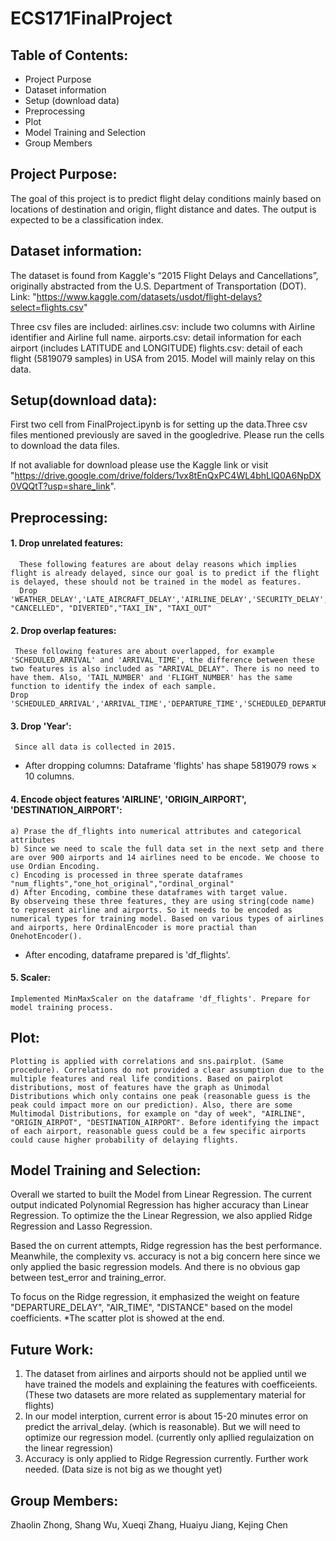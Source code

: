 # ECS171FinalProject

## Table of Contents:
  - Project Purpose
  - Dataset information
  - Setup (download data)
  - Preprocessing
  - Plot
  - Model Training and Selection
  - Group Members
 


## Project Purpose:
The goal of this project is to predict flight delay conditions mainly based on locations of destination and origin, flight distance and dates. The output is expected to be a classification index. 

## Dataset information:
The dataset is found from Kaggle's “2015 Flight Delays and Cancellations”, originally abstracted from the U.S. Department of Transportation (DOT). 
Link: "https://www.kaggle.com/datasets/usdot/flight-delays?select=flights.csv"

Three csv files are included:
  airlines.csv: include two columns with Airline identifier and Airline full name.
  airports.csv: detail information for each airport (includes LATITUDE and LONGITUDE)
  flights.csv: detail of each flight (5819079 samples) in USA from 2015. Model will mainly relay on this data. 

## Setup(download data):
First two cell from FinalProject.ipynb is for setting up the data.Three csv files mentioned previously are saved in the googledrive. Please run the cells to download the data files. 

If not avaliable for download please use the Kaggle link or visit "https://drive.google.com/drive/folders/1vx8tEnQxPC4WL4bhLlQ0A6NpDX0VQQtT?usp=share_link".

## Preprocessing:

#### 1. Drop unrelated features:
      These following features are about delay reasons which implies flight is already delayed, since our goal is to predict if the flight is delayed, these should not be trained in the model as features.
      Drop 'WEATHER_DELAY','LATE_AIRCRAFT_DELAY','AIRLINE_DELAY','SECURITY_DELAY','AIR_SYSTEM_DELAY','CANCELLATION_REASON', "CANCELLED", "DIVERTED","TAXI_IN", "TAXI_OUT"
      
#### 2. Drop overlap features:
     These following features are about overlapped, for example 'SCHEDULED_ARRIVAL' and 'ARRIVAL_TIME', the difference between these two features is also included as "ARRIVAL_DELAY". There is no need to have them. Also, 'TAIL_NUMBER' and 'FLIGHT_NUMBER' has the same function to identify the index of each sample. 
    Drop 'SCHEDULED_ARRIVAL','ARRIVAL_TIME','DEPARTURE_TIME','SCHEDULED_DEPARTURE','TAIL_NUMBER','FLIGHT_NUMBER'
 
 #### 3. Drop 'Year':
     Since all data is collected in 2015.
     
* After dropping columns: Dataframe 'flights' has shape 5819079 rows × 10 columns.

 #### 4. Encode object features 'AIRLINE', 'ORIGIN_AIRPORT', 'DESTINATION_AIRPORT':
    a) Prase the df_flights into numerical attributes and categorical attributes
    b) Since we need to scale the full data set in the next setp and there are over 900 airports and 14 airlines need to be encode. We choose to use Ordian Encoding. 
    c) Encoding is processed in three sperate dataframes "num_flights","one_hot_original","ordinal_orginal"
    d) After Encoding, combine these dataframes with target value.
    By observeing these three features, they are using string(code name) to represent airline and airports. So it needs to be encoded as numerical types for training model. Based on various types of airlines and airports, here OrdinalEncoder is more practial than OnehotEncoder().
    
* After encoding, dataframe prepared is 'df_flights'.
 #### 5. Scaler:
    Implemented MinMaxScaler on the dataframe 'df_flights'. Prepare for model training process.
    
## Plot:
    Plotting is applied with correlations and sns.pairplot. (Same procedure). Correlations do not provided a clear assumption due to the multiple features and real life conditions. Based on pairplot distributions, most of features have the graph as Unimodal Distributions which only contains one peak (reasonable guess is the peak could impact more on our prediction). Also, there are some Multimodal Distributions, for example on "day of week", "AIRLINE", "ORIGIN_AIRPOT", "DESTINATION_AIRPORT". Before identifying the impact of each airport, reasonable guess could be a few specific airports could cause higher probability of delaying flights.


## Model Training and Selection:
  Overall we started to built the Model from Linear Regression. The current output indicated Polynomial Regression has higher accuracy than Linear Regression. To optimize the the Linear Regression, we also applied Ridge Regression and Lasso Regression.
  
  Based the on current attempts, Ridge regression has the best performance. Meanwhile, the complexity vs. accuracy is not a big concern here since we only applied the basic regression models. And there is no obvious gap between test_error and training_error.
  
  To focus on the  Ridge regression, it emphasized the weight on feature "DEPARTURE_DELAY", "AIR_TIME", "DISTANCE" based on the model coefficients. *The scatter plot is showed at the end. 


## Future Work:
1. The dataset from airlines and airports should not be applied until we have trained the models and explaining the features with coefficeients. (These two datasets are more related as supplementary material  for flights)
2. In our model interption, current error is about 15-20 minutes error on predict the arrival_delay. (which is reasonable). But we will need to optimize our regression model. (currently only apllied regulaization on the linear regression)
3. Accuracy is only applied to Ridge Regression currently. Further work needed. (Data size is not big as we thought yet)


## Group Members:
Zhaolin Zhong, 
Shang Wu,
Xueqi Zhang,
Huaiyu Jiang,
Kejing Chen
